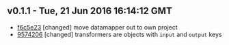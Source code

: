 v0.1.1 - Tue, 21 Jun 2016 16:14:12 GMT
--------------------------------------

- [f6c5e23](../../commit/f6c5e23) [changed] move datamapper out to own project
- [9574206](../../commit/9574206) [changed] transformers are objects with `input` and `output` keys
